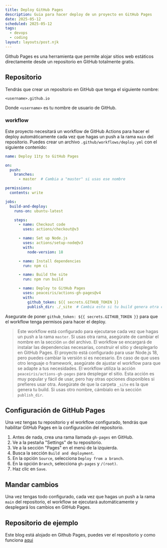 ```yaml
---
title: Deploy GitHub Pages
description: Guia para hacer deploy de un proyecto en GitHub Pages
date: 2025-05-12
scheduled: 2025-05-12
tags:
  - devops
  - coding
layout: layouts/post.njk
---
```


Github Pages es una herramienta que permite alojar sitios web estáticos directamente desde un repositorio en GitHub totalmente gratis.

## Repositorio

Tendrás que crear un repositorio en GitHub que tenga el siguiente nombre:

```
<username>.github.io
```

Donde `<username>` es tu nombre de usuario de GitHub.

### workflow

Este proyecto necesitará un workflow de GitHub Actions para hacer el deploy automáticamente cada vez que hagas un push a la rama `main` del repositorio. Puedes crear un archivo `.github/workflows/deploy.yml` con el siguiente contenido:

```yaml
name: Deploy 11ty to GitHub Pages

on:
  push:
    branches:
      - master  # Cambia a "master" si usas ese nombre

permissions:
  contents: write

jobs:
  build-and-deploy:
    runs-on: ubuntu-latest

    steps:
      - name: Checkout code
        uses: actions/checkout@v3

      - name: Set up Node.js
        uses: actions/setup-node@v3
        with:
          node-version: 18

      - name: Install dependencies
        run: npm ci

      - name: Build the site
        run: npm run build

      - name: Deploy to GitHub Pages
        uses: peaceiris/actions-gh-pages@v4
        with:
          github_token: ${{ secrets.GITHUB_TOKEN }}
          publish_dir: ./_site  # Cambia esto si tu build genera otra carpeta
```

Asegurate de poner `github_token: ${{ secrets.GITHUB_TOKEN }}` para que el workflow tenga permisos para hacer el deploy.

> Este workflow está configurado para ejecutarse cada vez que hagas un push a la rama `master`. Si usas otra rama, asegúrate de cambiar el nombre en la sección `on` del archivo.
> El workflow se encargará de instalar las dependencias necesarias, construir el sitio y desplegarlo en GitHub Pages.
> El proyecto está configurado para usar Node.js 18, pero puedes cambiar la versión si es necesario. En caso de que uses otro lenguaje o framework, asegúrate de ajustar el workflow para que se adapte a tus necesidades.
> El workflow utiliza la acción `peaceiris/actions-gh-pages` para desplegar el sitio. Esta acción es muy popular y fácil de usar, pero hay otras opciones disponibles si prefieres usar otra.
> Asegúrate de que la carpeta `_site` es la que genera tu build. Si usas otro nombre, cámbialo en la sección `publish_dir`.

## Configuración de GitHub Pages

Una vez tengas tu repositorio y el workflow configurado, tendrás que habilitar GitHub Pages en la configuración del repositorio.
1. Antes de nada, crea una rama llamada `gh-pages` en GitHub.
2. Ve a la pestaña "Settings" de tu repositorio.
3. Ve a la sección "Pages" en el menú de la izquierda.
4. Busca la sección `Build and deployment`.
5. En la opción `Source`, selecciona `Deploy from a branch`.
6. En la opción `Branch`, selecciona `gh-pages` y `/(root)`.
7. Haz clic en `Save`.

## Mandar cambios

Una vez tengas todo configurado, cada vez que hagas un push a la rama `main` del repositorio, el workflow se ejecutará automáticamente y desplegará los cambios en GitHub Pages.

## Repositorio de ejemplo

Este blog está alojado en Github Pages, puedes ver el repositorio y como funciona [aqui](https://github.com/datadiego/datadiego.github.io)